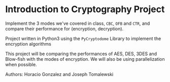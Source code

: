# Introduction to Cryptography Project

Implement the 3 modes we've covered in class, `CBC`, `OFB` and `CTR`, and compare their
performance for (encryption, decryption).

Project written in Python3 using the `PyCryptodome` Library to implement the encryption algorithms

This project will be comparing the performances of AES, DES, 3DES and Blow-fish with the modes of encryption. We will also be using parallelization when possible.

Authors: Horacio Gonzalez and Joseph Tomalewski
